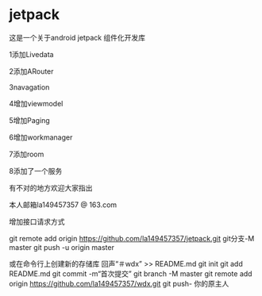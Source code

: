 # jetpack
这是一个关于android jetpack 组件化开发库

1添加Livedata

2添加ARouter

3navagation

4增加viewmodel

5增加Paging

6增加workmanager

7添加room

8添加了一个服务

有不对的地方欢迎大家指出

本人邮箱la149457357 @ 163.com

增加接口请求方式

git remote add origin https://github.com/la149457357/jetpack.git
git分支-M master 
git push -u origin master

或在命令行上创建新的存储库
回声“＃wdx” >> README.md 
git init 
git add README.md 
git commit -m“首次提交” 
git branch -M master 
git remote add origin https://github.com/la149457357/wdx.git
git push- 你的原主人
                
